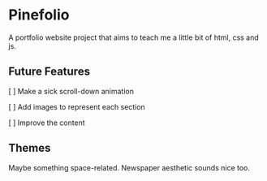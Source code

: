 # Pinefolio

A portfolio website project that
aims to teach me a little bit of
html, css and js.

## Future Features

[ ] Make a sick scroll-down animation

[ ] Add images to represent each section

[ ] Improve the content

## Themes

Maybe something space-related.
Newspaper aesthetic sounds nice too.
